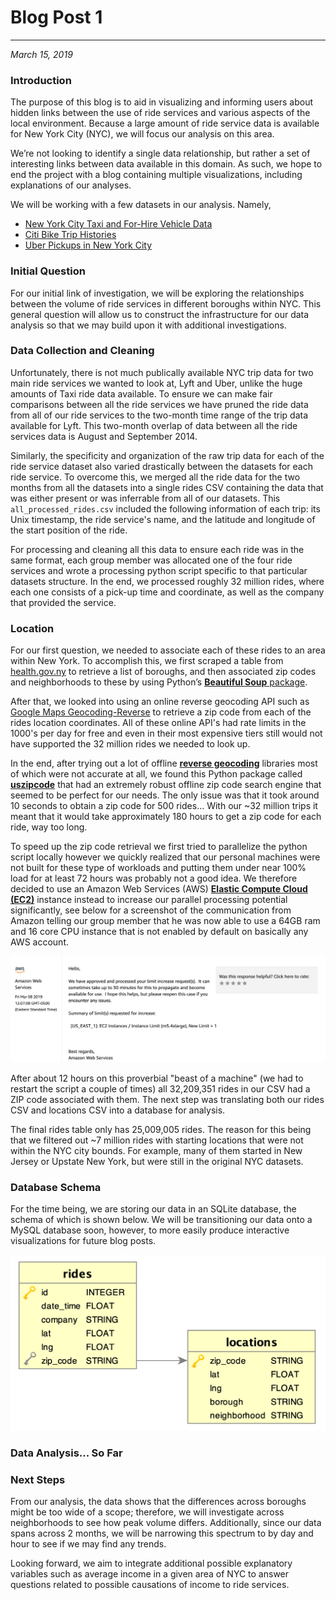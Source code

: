 <!-- Uncomment me to start Blog Post 2 (or see what it looks like).

# Blog Post 2
### Some title
---


--- -->




# Blog Post 1
---
_March 15, 2019_

### Introduction
The purpose of this blog is to aid in visualizing and informing users about hidden links between the use of ride services and various aspects of the local environment. Because a large amount of ride service data is available for New York City (NYC), we will focus our analysis on this area.

We’re not looking to identify a single data relationship, but rather a set of interesting links between data available in this domain. As such, we hope to end the project with a blog containing multiple visualizations, including explanations of our analyses.

We will be working with a few datasets in our analysis. Namely,
* [New York City Taxi and For-Hire Vehicle Data](https://registry.opendata.aws/nyc-tlc-trip-records-pds/)
* [Citi Bike Trip Histories](https://www.citibikenyc.com/system-data)
* [Uber Pickups in New York City](https://www.kaggle.com/fivethirtyeight/uber-pickups-in-new-york-city)



### Initial Question

For our initial link of investigation, we will be exploring the relationships between the volume of ride services in different boroughs within NYC. This general question will allow us to construct the infrastructure for our data analysis so that we may build upon it with additional investigations.



### Data Collection and Cleaning
Unfortunately, there is not much publically available NYC trip data for two main ride services we wanted to look at, Lyft and Uber, unlike the huge amounts of Taxi ride data available. To ensure we can make fair comparisons between all the ride services we have pruned the ride data from all of our ride services to the two-month time range of the trip data available for Lyft. This two-month overlap of data between all the ride services data is August and September 2014.

Similarly, the specificity and organization of the raw trip data for each of the ride service dataset also varied drastically between the datasets for each ride service. To overcome this, we merged all the ride data for the two months from all the datasets into a single rides CSV containing the data that was either present or was inferrable from all of our datasets. This `all_processed_rides.csv` included the following information of each trip: its Unix timestamp, the ride service's name, and the latitude and longitude of the start position of the ride. 

For processing and cleaning all this data to ensure each ride was in the same format, each group member was allocated one of the four ride services and wrote a processing python script specific to that particular datasets structure.  In the end, we processed roughly 32 million rides, where each one consists of a pick-up time and coordinate, as well as the company that provided the service.






### Location
For our first question, we needed to associate each of these rides to an area within New York. To accomplish this, we first scraped a table from [health.gov.ny](https://www.health.ny.gov/statistics/cancer/registry/appendix/neighborhoods.htm) to retrieve a list of boroughs, and then associated zip codes and neighborhoods to these by using Python’s [**Beautiful Soup** package](https://www.crummy.com/software/BeautifulSoup/bs4/doc/). 

After that, we looked into using an online reverse geocoding API such as [Google Maps Geocoding-Reverse](https://developers.google.com/maps/documentation/javascript/examples/geocoding-reverse) to retrieve a zip code from each of the rides location coordinates. All of these online API's had rate limits in the 1000's per day for free and even in their most expensive tiers still would not have supported the 32 million rides we needed to look up.

In the end, after trying out a lot of offline [**reverse geocoding**](https://en.wikipedia.org/wiki/Reverse_geocoding) libraries most of which were not accurate at all, we found this Python package called [**uszipcode**](https://pypi.org/project/uszipcode/) that had an extremely robust offline zip code search engine that seemed to be perfect for our needs. The only issue was that it took around 10 seconds to obtain a zip code for 500 rides... With our ~32 million trips it meant that it would take approximately 180 hours to get a zip code for each ride, way too long.

To speed up the zip code retrieval we first tried to parallelize the python script locally however we quickly realized that our personal machines were not built for these type of workloads and putting them under near 100% load for at least 72 hours was probably not a good idea. We therefore decided to use an Amazon Web Services (AWS) [**Elastic Compute Cloud (EC2)**](https://aws.amazon.com/ec2/) instance instead to increase our parallel processing potential significantly, see below for a screenshot of the communication from Amazon telling our group member that he was now able to use a 64GB ram and 16 core CPU instance that is not enabled by default on basically any AWS account.

<!-- <p align="center"><img src="assets/web_media/AWS_email.png" width="80%"/></p> -->
![aws](assets/web_media/AWS_email.png)

After about 12 hours on this proverbial "beast of a machine" (we had to restart the script a couple of times) all 32,209,351 rides in our CSV had a ZIP code associated with them. The next step was translating both our rides CSV and locations CSV into a database for analysis.

The final rides table only has 25,009,005 rides. The reason for this being that we filtered out ~7 million rides with starting locations that were not within the NYC city bounds. For example, many of them started in New Jersey or Upstate New York, but were still in the original NYC datasets.




### Database Schema

For the time being, we are storing our data in an SQLite database, the schema of which is shown below. We will be transitioning our data onto a MySQL database soon, however, to more easily produce interactive visualizations for future blog posts.

![db](assets/web_media/db_schema.png)






### Data Analysis... So Far

<!-- |---------------|-----: |
|Yellow Taxi    |19159254|
|Green Taxi     |2634811|
|Uber           |1427360|
|Lyft           |232764|
|Citi Bikes     |1554816| -->




### Next Steps

From our analysis, the data shows that the differences across boroughs might be too wide of a scope; therefore, we will investigate across neighborhoods to see how peak volume differs. Additionally, since our data spans across 2 months, we will be narrowing this spectrum to by day and hour to see if we may find any trends.

Looking forward, we aim to integrate additional possible explanatory variables such as average income in a given area of NYC to answer questions related to possible causations of income to ride services. 
